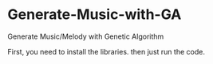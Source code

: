 # Generate-Music-with-GA
Generate Music/Melody with Genetic Algorithm

First, you need to install the libraries. then just run the code.
